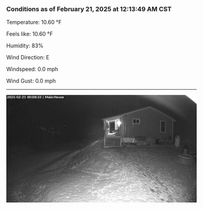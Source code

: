 ### Conditions as of February 21, 2025 at 12:13:49 AM CST 

Temperature: 10.60 &deg;F

Feels like: 10.60 &deg;F

Humidity: 83%

Wind Direction: E

Windspeed: 0.0 mph

Wind Gust: 0.0 mph

---

<img src="./images/latest.jpeg"/>

